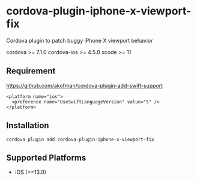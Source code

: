 # cordova-plugin-iphone-x-viewport-fix

Cordova plugin to patch buggy iPhone X viewport behavior

cordova >= 7.1.0
cordova-ios >= 4.5.0
xcode >= 11

## Requirement
https://github.com/akofman/cordova-plugin-add-swift-support

```
<platform name="ios">
  <preference name="UseSwiftLanguageVersion" value="5" />
</platform>
```

## Installation
```
cordova plugin add cordova-plugin-iphone-x-viewport-fix
```

## Supported Platforms
- iOS (>=13.0)
